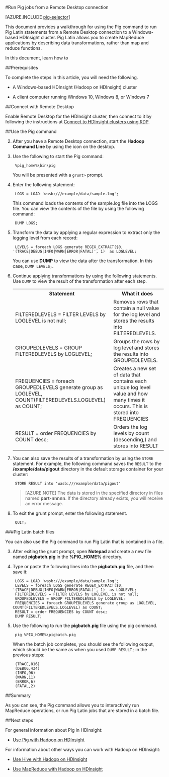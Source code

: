 <properties
   pageTitle="Use Hadoop Pig with Remote Desktop in HDInsight | Microsoft Azure"
   description="Learn how to use the Pig command to run Pig Latin statements from a Remote Desktop connection to a Windows-based Hadoop cluster in HDInsight."
   services="hdinsight"
   documentationCenter=""
   authors="Blackmist"
   manager="paulettm"
   editor="cgronlun"/>

<tags
   ms.service="hdinsight"
   ms.devlang="na"
   ms.topic="article"
   ms.tgt_pltfrm="na"
   ms.workload="big-data"
   ms.date="07/06/2015"
   ms.author="larryfr"/>

#Run Pig jobs from a Remote Desktop connection

[AZURE.INCLUDE [pig-selector](../../includes/hdinsight-selector-use-pig.md)]

This document provides a walkthrough for using the Pig command to run Pig Latin statements from a Remote Desktop connection to a Windows-based HDInsight cluster. Pig Latin allows you to create MapReduce applications by describing data transformations, rather than map and reduce functions.

In this document, learn how to

##<a id="prereq"></a>Prerequisites

To complete the steps in this article, you will need the following.

* A Windows-based HDInsight (Hadoop on HDInsight) cluster

* A client computer running Windows 10, Windows 8, or Windows 7

##<a id="connect"></a>Connect with Remote Desktop

Enable Remote Desktop for the HDInsight cluster, then connect to it by following the instructions at [Connect to HDInsight clusters using RDP](hdinsight-administer-use-management-portal.md#rdp).

##<a id="pig"></a>Use the Pig command

2. After you have a Remote Desktop connection, start the **Hadoop Command Line** by using the icon on the desktop.

2. Use the following to start the Pig command:

		%pig_home%\bin\pig

	You will be presented with a `grunt>` prompt.

3. Enter the following statement:

		LOGS = LOAD 'wasb:///example/data/sample.log';

	This command loads the contents of the sample.log file into the LOGS file. You can view the contents of the file by using the following command:

		DUMP LOGS;

4. Transform the data by applying a regular expression to extract only the logging level from each record:

		LEVELS = foreach LOGS generate REGEX_EXTRACT($0, '(TRACE|DEBUG|INFO|WARN|ERROR|FATAL)', 1)  as LOGLEVEL;

	You can use **DUMP** to view the data after the transformation. In this case, `DUMP LEVELS;`.

5. Continue applying transformations by using the following statements. Use `DUMP` to view the result of the transformation after each step.

	<table>
	<tr>
	<th>Statement</th><th>What it does</th>
	</tr>
	<tr>
	<td>FILTEREDLEVELS = FILTER LEVELS by LOGLEVEL is not null;</td><td>Removes rows that contain a null value for the log level and stores the results into FILTEREDLEVELS.</td>
	</tr>
	<tr>
	<td>GROUPEDLEVELS = GROUP FILTEREDLEVELS by LOGLEVEL;</td><td>Groups the rows by log level and stores the results into GROUPEDLEVELS.</td>
	</tr>
	<tr>
	<td>FREQUENCIES = foreach GROUPEDLEVELS generate group as LOGLEVEL, COUNT(FILTEREDLEVELS.LOGLEVEL) as COUNT;</td><td>Creates a new set of data that contains each unique log level value and how many times it occurs. This is stored into FREQUENCIES</td>
	</tr>
	<tr>
	<td>RESULT = order FREQUENCIES by COUNT desc;</td><td>Orders the log levels by count (descending,) and stores into RESULT</td>
	</tr>
	</table>

6. You can also save the results of a transformation by using the `STORE` statement. For example, the following command saves the `RESULT` to the **/example/data/pigout** directory in the default storage container for your cluster:

		STORE RESULT into 'wasb:///example/data/pigout'

	> [AZURE.NOTE] The data is stored in the specified directory in files named **part-nnnnn**. If the directory already exists, you will receive an error message.

7. To exit the grunt prompt, enter the following statement.

		QUIT;

###Pig Latin batch files

You can also use the Pig command to run Pig Latin that is contained in a file.

3. After exiting the grunt prompt, open **Notepad** and create a new file named **pigbatch.pig** in the **%PIG_HOME%** directory.

4. Type or paste the following lines into the **pigbatch.pig** file, and then save it:

		LOGS = LOAD 'wasb:///example/data/sample.log';
		LEVELS = foreach LOGS generate REGEX_EXTRACT($0, '(TRACE|DEBUG|INFO|WARN|ERROR|FATAL)', 1)  as LOGLEVEL;
		FILTEREDLEVELS = FILTER LEVELS by LOGLEVEL is not null;
		GROUPEDLEVELS = GROUP FILTEREDLEVELS by LOGLEVEL;
		FREQUENCIES = foreach GROUPEDLEVELS generate group as LOGLEVEL, COUNT(FILTEREDLEVELS.LOGLEVEL) as COUNT;
		RESULT = order FREQUENCIES by COUNT desc;
		DUMP RESULT;

5. Use the following to run the **pigbatch.pig** file using the pig command.

		pig %PIG_HOME%\pigbatch.pig

	When the batch job completes, you should see the following output, which should be the same as when you used `DUMP RESULT;` in the previous steps:

		(TRACE,816)
		(DEBUG,434)
		(INFO,96)
		(WARN,11)
		(ERROR,6)
		(FATAL,2)

##<a id="summary"></a>Summary

As you can see, the Pig command allows you to interactively run MapReduce operations, or run Pig Latin jobs that are stored in a batch file.

##<a id="nextsteps"></a>Next steps

For general information about Pig in HDInsight:

* [Use Pig with Hadoop on HDInsight](hdinsight-use-pig.md)

For information about other ways you can work with Hadoop on HDInsight:

* [Use Hive with Hadoop on HDInsight](hdinsight-use-hive.md)

* [Use MapReduce with Hadoop on HDInsight](hdinsight-use-mapreduce.md)
